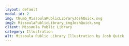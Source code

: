 ```yaml
---
layout: default
modal-id: 2
img: thumb_MissoulaPublicLibraryJoshQuick.svg
img2: MissoulaPublicLibrary_imgJoshQuick.svg
client: Missoula Public Library
category: Illustration
alt: Missoula Public Library Illustration by Josh Quick
---
```


